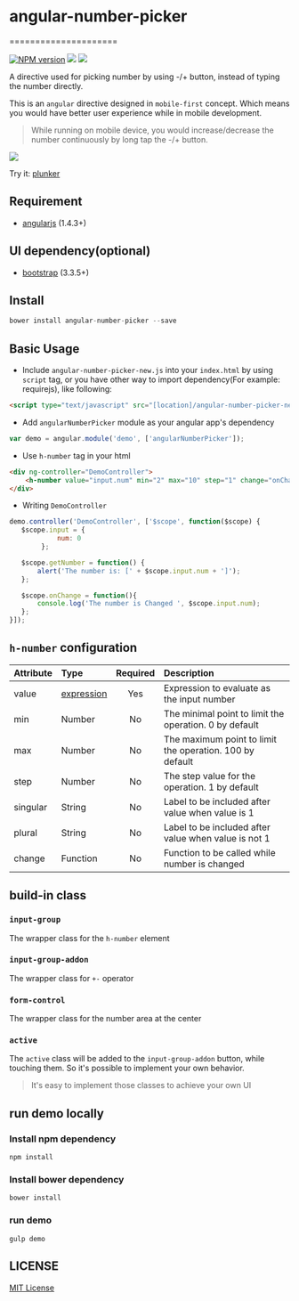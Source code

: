 # angular-number-picker #
=====================

[![NPM version][npm-image]][npm-url]
![][david-url]
![](http://img.shields.io/badge/bower_module-v1.2.1-green.svg?style=flat)


A directive used for picking number by using -/+ button, instead of typing the number directly.

This is an `angular` directive designed in `mobile-first` concept. Which means you would have better user experience while in mobile development.

> While running on mobile device, you would increase/decrease the number continuously by long tap the -/+ button.

![](https://raw.githubusercontent.com/leftstick/angular-number-picker/master/docs/img/demo.png)

Try it: [plunker](http://plnkr.co/edit/Aww1cb785mZIPqNHgZ4v?p=preview)


## Requirement ##

- [angularjs](http://angularjs.org/) (1.4.3+)

## UI dependency(optional) ##

- [bootstrap](http://getbootstrap.com) (3.3.5+)

## Install ##

```JavaScript
bower install angular-number-picker --save
```
## Basic Usage ##

- Include `angular-number-picker-new.js` into your `index.html` by using `script` tag, or you have other way to import dependency(For example: requirejs), like following:
```HTML
<script type="text/javascript" src="[location]/angular-number-picker-new.js"></script>
```
- Add `angularNumberPicker` module as your angular app's dependency
```JavaScript
var demo = angular.module('demo', ['angularNumberPicker']);
```
- Use `h-number` tag in your html
```HTML
<div ng-controller="DemoController">
    <h-number value="input.num" min="2" max="10" step="1" change="onChanged()"></h-number>
</div>
```
- Writing `DemoController`
```JavaScript
demo.controller('DemoController', ['$scope', function($scope) {
   $scope.input = {
            num: 0
        };

   $scope.getNumber = function() {
       alert('The number is: [' + $scope.input.num + ']');
   };

   $scope.onChange = function(){
       console.log('The number is Changed ', $scope.input.num);
   };
}]);
```

## `h-number` configuration ##

| Attribute        | Type           | Required  | Description |
| :------------- |:-------------| :-----:| :-----|
| value | [expression] | Yes | Expression to evaluate as the input number |
| min | Number | No | The minimal point to limit the operation. 0 by default |
| max | Number | No | The maximum point to limit the operation. 100 by default |
| step | Number | No | The step value for the operation. 1 by default|
| singular | String | No | Label to be included after value when value is 1|
| plural | String | No | Label to be included after value when value is not 1|
| change | Function | No | Function to be called while number is changed|

## build-in class ##

### `input-group` ###

The wrapper class for the `h-number` element

### `input-group-addon` ###

The wrapper class for `+-` operator

### `form-control` ###

The wrapper class for the number area at the center

### `active` ###

The `active` class will be added to the `input-group-addon` button, while touching them. So it's possible to implement your own behavior.


> It's easy to implement those classes to achieve your own UI


## run demo locally ##

### Install npm dependency ###
```Shell
npm install
```

### Install bower dependency ###
```Shell
bower install
```

### run demo ###
```Shell
gulp demo
```


## LICENSE ##

[MIT License](https://raw.githubusercontent.com/leftstick/angular-number-picker/master/LICENSE)

[expression]: https://docs.angularjs.org/guide/expression
[npm-url]: https://npmjs.org/package/angular-number-picker
[npm-image]: https://badge.fury.io/js/angular-number-picker.png
[david-url]: https://david-dm.org/leftstick/angular-number-picker.png
